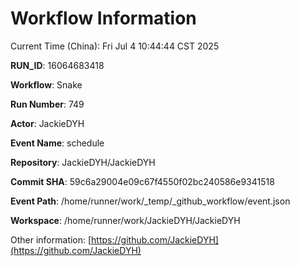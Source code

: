 # Workflow Information

Current Time (China): Fri Jul  4 10:44:44 CST 2025  

**RUN_ID**: 16064683418  

**Workflow**: Snake  

**Run Number**: 749  

**Actor**: JackieDYH  

**Event Name**: schedule  

**Repository**: JackieDYH/JackieDYH  

**Commit SHA**: 59c6a29004e09c67f4550f02bc240586e9341518  

**Event Path**: /home/runner/work/_temp/_github_workflow/event.json  

**Workspace**: /home/runner/work/JackieDYH/JackieDYH  

Other information: [https://github.com/JackieDYH](https://github.com/JackieDYH)
